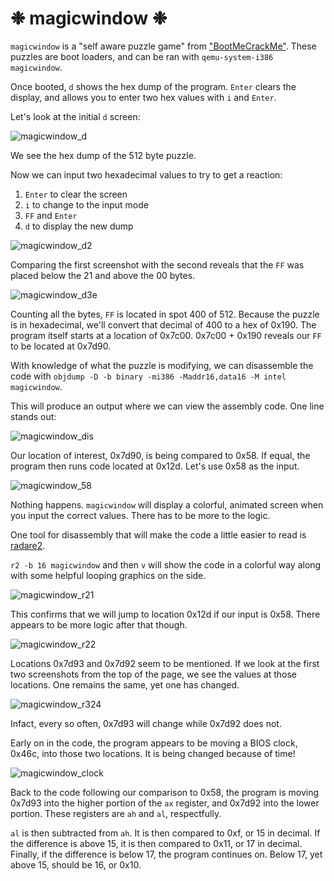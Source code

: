 # ❉ magicwindow ❉

`magicwindow` is a "self aware puzzle game" from ["BootMeCrackMe"](https://xlogicx.net/BootMe_-_CrackMe.html). These puzzles are boot loaders, and can be ran with `qemu-system-i386 magicwindow`.

Once booted, `d` shows the hex dump of the program. `Enter` clears the display, and allows you to enter two hex values with `i` and `Enter`.

Let's look at the initial `d` screen:

![magicwindow_d](https://github.com/coldwx/coldwx.github.io/assets/170867841/c41344e0-33e4-4240-8ec0-3245146ce83e)

We see the hex dump of the 512 byte puzzle.

Now we can input two hexadecimal values to try to get a reaction:

1. `Enter` to clear the screen
2. `i` to change to the input mode
3. `FF` and `Enter`
4. `d` to display the new dump

![magicwindow_d2](https://github.com/coldwx/coldwx.github.io/assets/170867841/167d4bc6-89e6-42e6-97f5-fcc3e06b50a4)

Comparing the first screenshot with the second reveals that the `FF` was placed below the 21 and above the 00 bytes.

![magicwindow_d3e](https://github.com/coldwx/coldwx.github.io/assets/170867841/88dd8e87-9bc0-44fa-96ea-a2dd41e6535e)

Counting all the bytes, `FF` is located in spot 400 of 512. Because the puzzle is in hexadecimal, we'll convert that decimal of 400 to a hex of 0x190. The program itself starts at a location of 0x7c00. 0x7c00 + 0x190 reveals our `FF` to be located at 0x7d90.

With knowledge of what the puzzle is modifying, we can disassemble the code with `objdump -D -b binary -mi386 -Maddr16,data16 -M intel magicwindow`.

This will produce an output where we can view the assembly code. One line stands out:

![magicwindow_dis](https://github.com/coldwx/coldwx.github.io/assets/170867841/d6c58a8c-7b99-4b4a-a446-1369bc7da88c)

Our location of interest, 0x7d90, is being compared to 0x58. If equal, the program then runs code located at 0x12d. Let's use 0x58 as the input.

![magicwindow_58](https://github.com/coldwx/coldwx.github.io/assets/170867841/654db1dc-2138-4ef6-a0ed-edd8ea60c025)

Nothing happens. `magicwindow` will display a colorful, animated screen when you input the correct values. There has to be more to the logic.

One tool for disassembly that will make the code a little easier to read is [radare2](https://rada.re/n/radare2.html).

`r2 -b 16 magicwindow` and then `v` will show the code in a colorful way along with some helpful looping graphics on the side.

![magicwindow_r21](https://github.com/coldwx/coldwx.github.io/assets/170867841/09867aca-b3ab-470c-b93a-bca17ff253be)

This confirms that we will jump to location 0x12d if our input is 0x58. There appears to be more logic after that though.

![magicwindow_r22](https://github.com/coldwx/coldwx.github.io/assets/170867841/966deaee-8f7a-4c26-b15f-4ef56a3f6580)

Locations 0x7d93 and 0x7d92 seem to be mentioned. If we look at the first two screenshots from the top of the page, we see the values at those locations. One remains the same, yet one has changed.

![magicwindow_r324](https://github.com/coldwx/coldwx.github.io/assets/170867841/01503f65-aa6a-4858-a1ce-e9a2e682963b)

Infact, every so often, 0x7d93 will change while 0x7d92 does not.

Early on in the code, the program appears to be moving a BIOS clock, 0x46c, into those two locations. It is being changed because of time!

![magicwindow_clock](https://github.com/coldwx/coldwx.github.io/assets/170867841/b284534c-30dd-4a69-af98-005bade58e90)

Back to the code following our comparison to 0x58, the program is moving 0x7d93 into the higher portion of the `ax` register, and 0x7d92 into the lower portion. These registers are `ah` and `al`, respectfully. 

`al` is then subtracted from `ah`. It is then compared to 0xf, or 15 in decimal. If the difference is above 15, it is then compared to 0x11, or 17 in decimal. Finally, if the difference is below 17, the program continues on. Below 17, yet above 15, should be 16, or 0x10.

